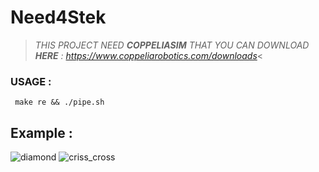 # Need4Stek
>*THIS PROJECT NEED **COPPELIASIM** THAT YOU CAN DOWNLOAD **HERE** :
     https://www.coppeliarobotics.com/downloads*<
### USAGE :
     make re && ./pipe.sh
## Example :
![diamond](https://user-images.githubusercontent.com/65111947/82325880-3c323680-99dc-11ea-8039-fd3267d78051.gif)
![criss_cross](https://user-images.githubusercontent.com/65111947/82326453-23765080-99dd-11ea-8635-1a0cc2cd9195.gif)

